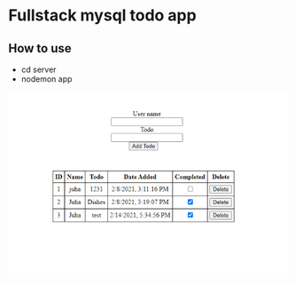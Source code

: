 # Fullstack mysql todo app

## How to use
- cd server 
- nodemon app

![Image description](./client/assets/todoapp.PNG)